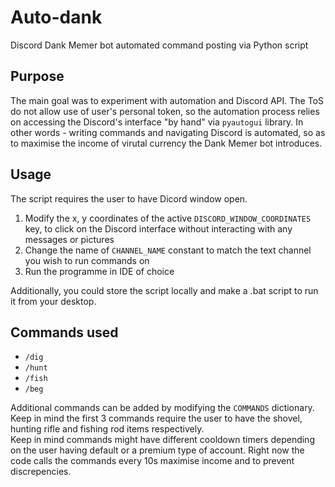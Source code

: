 # Auto-dank
Discord Dank Memer bot automated command posting via Python script

## Purpose
The main goal was to experiment with automation and Discord API. The ToS do not allow use of user's personal token, so the automation process relies on accessing the Discord's interface "by hand" via `pyautogui` library. In other words - writing commands and navigating Discord is automated, so as to maximise the income of virutal currency the Dank Memer bot introduces. 

## Usage
The script requires the user to have Dicord window open. 
1. Modify the x, y coordinates of the active `DISCORD_WINDOW_COORDINATES` key, to click on the Discord interface without interacting with any messages or pictures
2. Change the name of `CHANNEL_NAME` constant to match the text channel you wish to run commands on
3. Run the programme in IDE of choice

Additionally, you could store the script locally and make a .bat script to run it from your desktop. 

## Commands used
- `/dig`
- `/hunt`
- `/fish`
- `/beg`

Additional commands can be added by modifying the `COMMANDS` dictionary. Keep in mind the first 3 commands require the user to have the shovel, hunting rifle and fishing rod items respectively. <br>
Keep in mind commands might have different cooldown timers depending on the user having default or a premium type of account. Right now the code calls the commands every 10s maximise income and to prevent discrepencies. 
